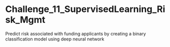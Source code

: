 # Challenge_11_SupervisedLearning_Risk_Mgmt
Predict risk associated with funding applicants by creating a  binary classification model using deep neural network
